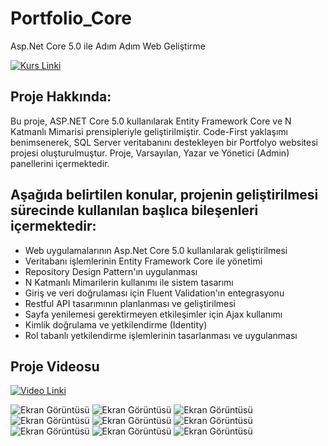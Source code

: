 # Portfolio_Core
Asp.Net Core 5.0 ile Adım Adım Web Geliştirme

[![Kurs Linki](https://img.shields.io/badge/Kurs%20Linki%20-izlemek%20için%20tıklayın-purple)](https://www.udemy.com/course/aspnet-core-5-ile-adim-adim-web-gelistirme/)
## Proje Hakkında: 
Bu proje, ASP.NET Core 5.0 kullanılarak Entity Framework Core ve N Katmanlı Mimarisi prensipleriyle geliştirilmiştir. Code-First yaklaşımı benimsenerek, SQL Server veritabanını destekleyen bir Portfolyo websitesi projesi oluşturulmuştur. Proje, Varsayılan, Yazar ve Yönetici (Admin) panellerini içermektedir.

## Aşağıda belirtilen konular, projenin geliştirilmesi sürecinde kullanılan başlıca bileşenleri içermektedir:
- Web uygulamalarının Asp.Net Core 5.0 kullanılarak geliştirilmesi
- Veritabanı işlemlerinin Entity Framework Core ile yönetimi
- Repository Design Pattern'ın uygulanması
- N Katmanlı Mimarilerin kullanımı ile sistem tasarımı
- Giriş ve veri doğrulaması için Fluent Validation'ın entegrasyonu
- Restful API tasarımının planlanması ve geliştirilmesi
- Sayfa yenilemesi gerektirmeyen etkileşimler için Ajax kullanımı
- Kimlik doğrulama ve yetkilendirme (Identity)
- Rol tabanlı yetkilendirme işlemlerinin tasarlanması ve uygulanması

## Proje Videosu
[![Video Linki](https://img.shields.io/badge/Video%20Linki%20-izlemek%20için%20tıklayın-blue)](https://www.linkedin.com/feed/update/urn:li:activity:7095789127626891264/)

![Ekran Görüntüsü](https://i.hizliresim.com/pu0sfe1.png)
![Ekran Görüntüsü](https://i.hizliresim.com/pp4cbv4.png)
![Ekran Görüntüsü](https://i.hizliresim.com/d1k6xup.png)
![Ekran Görüntüsü](https://i.hizliresim.com/fu8ma9n.png)
![Ekran Görüntüsü](https://i.hizliresim.com/ovp7z4s.png)
![Ekran Görüntüsü](https://i.hizliresim.com/hiy1zsj.png)
![Ekran Görüntüsü](https://i.hizliresim.com/kjidsze.png)
![Ekran Görüntüsü](https://i.hizliresim.com/mcn5k5n.png)
![Ekran Görüntüsü](https://i.hizliresim.com/menm3xq.png)

